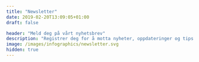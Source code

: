 ```yaml
---
title: "Newsletter"
date: 2019-02-20T13:09:05+01:00
draft: false

header: "Meld deg på vårt nyhetsbrev"
description: "Registrer deg for å motta nyheter, oppdateringer og tips fra oss direkte til innboksen din"
image: /images/infographics/newsletter.svg
hidden: true
---
```



<script> 
document.addEventListener('DOMContentLoaded', () => {
  hbspt.forms.create({ 
    portalId: "4304957", 
    formId: "b46283cb-637c-46a5-8b9c-4cb06bc46bd3" 
  });
});
</script> 